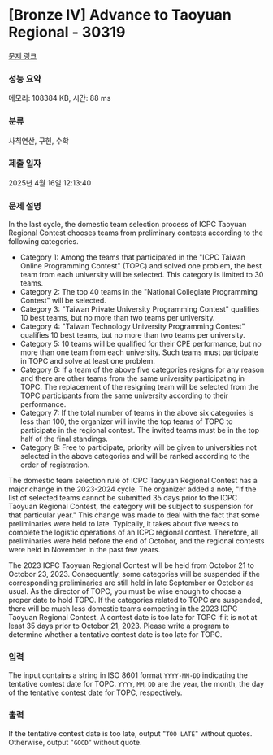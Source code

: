 # [Bronze IV] Advance to Taoyuan Regional - 30319 

[문제 링크](https://www.acmicpc.net/problem/30319) 

### 성능 요약

메모리: 108384 KB, 시간: 88 ms

### 분류

사칙연산, 구현, 수학

### 제출 일자

2025년 4월 16일 12:13:40

### 문제 설명

<p>In the last cycle, the domestic team selection process of ICPC Taoyuan Regional Contest chooses teams from preliminary contests according to the following categories.</p>

<ul>
	<li>Category 1: Among the teams that participated in the "ICPC Taiwan Online Programming Contest" (TOPC) and solved one problem, the best team from each university will be selected. This category is limited to 30 teams.</li>
	<li>Category 2: The top 40 teams in the "National Collegiate Programming Contest" will be selected.</li>
	<li>Category 3: "Taiwan Private University Programming Contest" qualifies 10 best teams, but no more than two teams per university.</li>
	<li>Category 4: "Taiwan Technology University Programming Contest" qualifies 10 best teams, but no more than two teams per university.</li>
	<li>Category 5: 10 teams will be qualified for their CPE performance, but no more than one team from each university. Such teams must participate in TOPC and solve at least one problem.</li>
	<li>Category 6: If a team of the above five categories resigns for any reason and there are other teams from the same university participating in TOPC. The replacement of the resigning team will be selected from the TOPC participants from the same university according to their performance.</li>
	<li>Category 7: If the total number of teams in the above six categories is less than 100, the organizer will invite the top teams of TOPC to participate in the regional contest. The invited teams must be in the top half of the final standings.</li>
	<li>Category 8: Free to participate, priority will be given to universities not selected in the above categories and will be ranked according to the order of registration.</li>
</ul>

<p>The domestic team selection rule of ICPC Taoyuan Regional Contest has a major change in the 2023-2024 cycle. The organizer added a note, "If the list of selected teams cannot be submitted 35 days prior to the ICPC Taoyuan Regional Contest, the category will be subject to suspension for that particular year." This change was made to deal with the fact that some preliminaries were held to late. Typically, it takes about five weeks to complete the logistic operations of an ICPC regional contest. Therefore, all preliminaries were held before the end of Octobor, and the regional contests were held in November in the past few years.</p>

<p>The 2023 ICPC Taoyuan Regional Contest will be held from Octobor 21 to Octobor 23, 2023. Consequently, some categories will be suspended if the corresponding preliminaries are still held in late September or Octobor as usual. As the director of TOPC, you must be wise enough to choose a proper date to hold TOPC. If the categories related to TOPC are suspended, there will be much less domestic teams competing in the 2023 ICPC Taoyuan Regional Contest. A contest date is too late for TOPC if it is not at least 35 days prior to Octobor 21, 2023. Please write a program to determine whether a tentative contest date is too late for TOPC.</p>

### 입력 

 <p>The input contains a string in ISO 8601 format <code>YYYY-MM-DD</code> indicating the tentative contest date for TOPC. <code>YYYY</code>, <code>MM</code>, <code>DD</code> are the year, the month, the day of the tentative contest date for TOPC, respectively.</p>

### 출력 

 <p>If the tentative contest date is too late, output "<code>TOO LATE</code>" without quotes. Otherwise, output "<code>GOOD</code>" without quote.</p>

